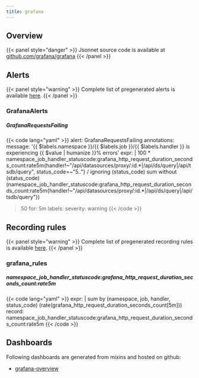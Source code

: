 ```yaml
---
title: grafana
---
```


## Overview



{{< panel style="danger" >}}
Jsonnet source code is available at [github.com/grafana/grafana](https://github.com/grafana/grafana/tree/master/grafana-mixin)
{{< /panel >}}

## Alerts

{{< panel style="warning" >}}
Complete list of pregenerated alerts is available [here](https://github.com/monitoring-mixins/website/blob/master/assets/grafana/alerts.yaml).
{{< /panel >}}

### GrafanaAlerts

##### GrafanaRequestsFailing

{{< code lang="yaml" >}}
alert: GrafanaRequestsFailing
annotations:
  message: '{{ $labels.namespace }}/{{ $labels.job }}/{{ $labels.handler }} is experiencing
    {{ $value | humanize }}% errors'
expr: |
  100 * namespace_job_handler_statuscode:grafana_http_request_duration_seconds_count:rate5m{handler!~"/api/datasources/proxy/:id.*|/api/ds/query|/api/tsdb/query", status_code=~"5.."}
  / ignoring (status_code)
  sum without (status_code) (namespace_job_handler_statuscode:grafana_http_request_duration_seconds_count:rate5m{handler!~"/api/datasources/proxy/:id.*|/api/ds/query|/api/tsdb/query"})
  > 50
for: 5m
labels:
  severity: warning
{{< /code >}}
 
## Recording rules

{{< panel style="warning" >}}
Complete list of pregenerated recording rules is available [here](https://github.com/monitoring-mixins/website/blob/master/assets/grafana/rules.yaml).
{{< /panel >}}

### grafana_rules

##### namespace_job_handler_statuscode:grafana_http_request_duration_seconds_count:rate5m

{{< code lang="yaml" >}}
expr: |
  sum by (namespace, job, handler, status_code) (rate(grafana_http_request_duration_seconds_count[5m]))
record: namespace_job_handler_statuscode:grafana_http_request_duration_seconds_count:rate5m
{{< /code >}}
 
## Dashboards
Following dashboards are generated from mixins and hosted on github:


- [grafana-overview](https://github.com/monitoring-mixins/website/blob/master/assets/grafana/dashboards/grafana-overview.json)
